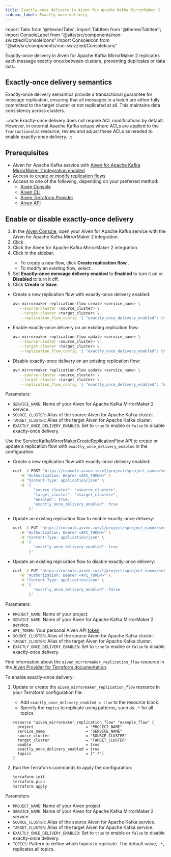 ```yaml
---
title: Exactly-once delivery in Aiven for Apache Kafka MirrorMaker 2
sidebar_label: Exactly-once delivery
---
```


import Tabs from '@theme/Tabs';
import TabItem from '@theme/TabItem';
import ConsoleLabel from "@site/src/components/non-swizzled/ConsoleIcons"
import ConsoleIcon from "@site/src/components/non-swizzled/ConsoleIcons"

Exactly-once delivery in Aiven for Apache Kafka MirrorMaker 2 replicates each message exactly once between clusters, preventing duplicates or data loss.

## Exactly-once delivery semantics

Exactly-once delivery semantics provide a transactional guarantee for message
replication, ensuring that all messages in a batch are either fully committed to the
target cluster or not replicated at all. This maintains data consistency across clusters.

<!-- vale off -->
:::note
Exactly-once delivery does not require ACL modifications by default. However, in
external Apache Kafka setups where ACLs are applied to the `TransactionalId` resource,
review and adjust these ACLs as needed to enable exactly-once delivery.
:::

## Prerequisites

- Aiven for Apache Kafka service with [Aiven for Apache Kafka MirrorMaker 2 integration
  enabled](/docs/products/kafka/kafka-mirrormaker/get-started)
- Access to [create or modify replication flows](/docs/products/kafka/kafka-mirrormaker/howto/setup-replication-flow)
- Access to one of the following, depending on your preferred method:
  - [Aiven Console](https://console.aiven.io/)
  - [Aiven CLI](/docs/tools/cli)
  - [Aiven Terraform Provider](https://registry.terraform.io/providers/aiven/aiven/latest/docs)
  - [Aiven API](https://api.aiven.io/)

## Enable or disable exactly-once delivery

<Tabs groupId="config-methods">
<TabItem value="console" label="Aiven Console" default>

1. In the [Aiven Console](https://console.aiven.io/), open your Aiven for Apache Kafka
   service with the Aiven for Apache Kafka MirrorMaker 2 integration.
1. Click <ConsoleLabel name="integrations"/>.
1. Click the Aiven for Apache Kafka MirrorMaker 2 integration.
1. Click <ConsoleLabel name="Replication flow" /> in the sidebar.
   - To create a new flow, click **Create replication flow** .
   - To modify an existing flow, select <ConsoleLabel name="edit"/>.
1. Set **Exactly-once message delivery enabled** to **Enabled** to turn it on or
   **Disabled** to turn it off.
1. Click **Create** or **Save**.

</TabItem>
<TabItem value="cli" label="Aiven CLI">

- Create a new replication flow with exactly-once delivery enabled:

  ```bash
  avn mirrormaker replication-flow create <service_name> \
     --source-cluster <source_cluster> \
     --target-cluster <target_cluster> \
     --replication_flow_config '{ "exactly_once_delivery_enabled": true }'
  ```

- Enable exactly-once delivery on an existing replication flow:

  ```bash
  avn mirrormaker replication-flow update <service_name> \
     --source-cluster <source_cluster> \
     --target-cluster <target_cluster> \
     --replication_flow_config '{ "exactly_once_delivery_enabled": true }'
  ```

- Disable exactly-once delivery on an existing replication flow:

  ```bash
  avn mirrormaker replication-flow update <service_name> \
     --source-cluster <source_cluster> \
     --target-cluster <target_cluster> \
     --replication_flow_config '{ "exactly_once_delivery_enabled": false }'
  ```

Parameters:

- `SERVICE_NAME`: Name of your Aiven for Apache Kafka MirrorMaker 2 service.
- `SOURCE_CLUSTER`: Alias of the source Aiven for Apache Kafka cluster.
- `TARGET_CLUSTER`: Alias of the target Aiven for Apache Kafka cluster.
- `EXACTLY_ONCE_DELIVERY_ENABLED`: Set to `true` to enable or `false` to disable
  exactly-once delivery.

</TabItem>

<TabItem value="api" label="Aiven API">

Use the [ServiceKafkaMirrorMakerCreateReplicationFlow](https://api.aiven.io/doc/#tag/Service:_Kafka_MirrorMaker/operation/ServiceKafkaMirrorMakerCreateReplicationFlow) API to create or update a replication flow
with `exactly_once_delivery_enabled` in the configuration.

- Create a new replication flow with exactly-once delivery enabled:

  ```bash
  curl -X POST "https://console.aiven.io/v1/project/<project_name>/service/<service_name>/mirrormaker/replication-flows" \
     -H "Authorization: Bearer <API_TOKEN>" \
     -H "Content-Type: application/json" \
     -d '{
           "source_cluster": "<source_cluster>",
           "target_cluster": "<target_cluster>",
           "enabled": true,
           "exactly_once_delivery_enabled": true
         }'
  ```

- Update an existing replication flow to enable exactly-once delivery:

  ```bash
  curl -X PUT "https://console.aiven.io/v1/project/<project_name>/service/<service_name>/mirrormaker/replication-flows/<source_cluster>/<target_cluster>" \
     -H "Authorization: Bearer <API_TOKEN>" \
     -H "Content-Type: application/json" \
     -d '{
           "exactly_once_delivery_enabled": true
         }'
  ```

- Update an existing replication flow to disable exactly-once delivery:

  ```bash
  curl -X PUT "https://console.aiven.io/v1/project/<project_name>/service/<service_name>/mirrormaker/replication-flows/<source_cluster>/<target_cluster>" \
     -H "Authorization: Bearer <API_TOKEN>" \
     -H "Content-Type: application/json" \
     -d '{
           "exactly_once_delivery_enabled": false
         }'
  ```

Parameters:

- `PROJECT_NAME`: Name of your project.
- `SERVICE_NAME`: Name of your Aiven for Apache Kafka MirrorMaker 2 service.
- `API_TOKEN`: Your personal Aiven API
  [token](/docs/platform/howto/create_authentication_token).
- `SOURCE_CLUSTER`: Alias of the source Aiven for Apache Kafka cluster.
- `TARGET_CLUSTER`: Alias of the target Aiven for Apache Kafka cluster.
- `EXACTLY_ONCE_DELIVERY_ENABLED`: Set to `true` to enable or `false` to disable
  exactly-once delivery.

</TabItem>
<TabItem value="terraform" label="Terraform">

Find information about the `aiven_mirrormaker_replication_flow` resource in the
[Aiven Provider for Terraform documentation](https://registry.terraform.io/providers/aiven/aiven/latest/docs/resources/mirrormaker_replication_flow).

To enable exactly-once delivery:

1. Update or create the `aiven_mirrormaker_replication_flow` resource in your
   Terraform configuration file:

   - Add `exactly_once_delivery_enabled = true` to the resource block.
   - Specify the `topics` to replicate using patterns, such as `.*` for all topics.

   ```hcl
   resource "aiven_mirrormaker_replication_flow" "example_flow" {
     project                       = "PROJECT_NAME"
     service_name                  = "SERVICE_NAME"
     source_cluster                = "SOURCE_CLUSTER"
     target_cluster                = "TARGET_CLUSTER"
     enable                        = true
     exactly_once_delivery_enabled = true
     topics                        = [".*"]
   }

   ```

1. Run the Terraform commands to apply the configuration:

   ```bash
   terraform init
   terraform plan
   terraform apply
   ```

Parameters

- `PROJECT_NAME`: Name of your Aiven project.
- `SERVICE_NAME`: Name of your Aiven for Apache Kafka MirrorMaker 2 service.
- `SOURCE_CLUSTER`: Alias of the source Aiven for Apache Kafka service.
- `TARGET_CLUSTER`: Alias of the target Aiven for Apache Kafka service.
- `EXACTLY_ONCE_DELIVERY_ENABLED`: Set to `true` to enable or `false` to disable
  exactly-once delivery.
- `TOPICS`: Pattern to define which topics to replicate. The default value, `.*`,
  replicates all topics.

</TabItem>
</Tabs>
